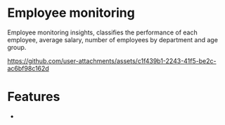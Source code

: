 # Employee monitoring
Employee monitoring insights, classifies the performance of each employee, average salary, number of employees by department and age group.


https://github.com/user-attachments/assets/c1f439b1-2243-41f5-be2c-ac6bf98c162d

# Features
- 
